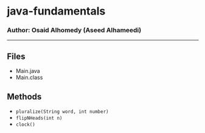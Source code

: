 # java-fundamentals

### Author: Osaid Alhomedy (Aseed Alhameedi)

---

## Files

- Main.java
- Main.class

## Methods

- `pluralize(String word, int number)`
- `flipNHeads(int n)`
- `clock()`
